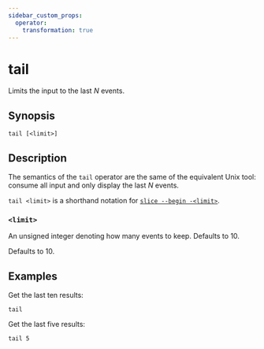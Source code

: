 ```yaml
---
sidebar_custom_props:
  operator:
    transformation: true
---
```


# tail

Limits the input to the last *N* events.

## Synopsis

```
tail [<limit>]
```

## Description

The semantics of the `tail` operator are the same of the equivalent Unix tool:
consume all input and only display the last *N* events.

`tail <limit>` is a shorthand notation for [`slice --begin -<limit>`](slice.md).

### `<limit>`

An unsigned integer denoting how many events to keep. Defaults to 10.

Defaults to 10.

## Examples

Get the last ten results:

```
tail
```

Get the last five results:

```
tail 5
```
